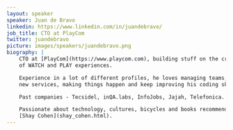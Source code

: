 ```yaml
---
layout: speaker
speaker: Juan de Bravo
linkedin: https://www.linkedin.com/in/juandebravo/
job_title: CTO at PlayCom
twitter: juandebravo
picture: images/speakers/juandebravo.png
biography: |
    CTO at [PlayCom](https://www.playcom.com), building stuff on the crossover
    of WATCH and PLAY experiences.

    Experience in a lot of different profiles, he loves managing teams, building
    new services, making things happen and keep improving his coding skills.

    Past companies - Tecsidel, inQA.labs, InfoJobs, Jajah, Telefonica.

    Passionate about technology, cultures, bicycles and books recommended by
    [Shay Cohen](shay_cohen.html).
---
```


